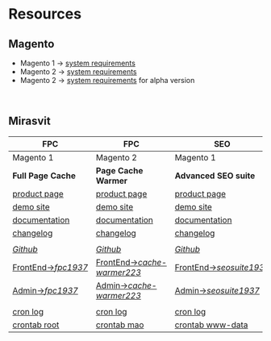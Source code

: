 # Resources

<!-- → ↠ ↣ ↦ ⇒ ⇻ ⇸ ─ -->


## Magento

- Magento 1 → [system requirements](https://docs.magento.com/m1/ce/user_guide/magento/system-requirements.html)
- Magento 2 → [system requirements](https://devdocs.magento.com/guides/v2.2/install-gde/system-requirements-tech.html)
- Magento 2 → [system requirements](https://devdocs.magento.com/guides/v2.3/install-gde/system-requirements-tech.html) for alpha version

<br>


## Mirasvit

| FPC | FPC | SEO | SEO 
|---|---|---|---
|Magento 1|Magento 2|Magento 1|Magento 2
|**Full Page Cache**|**Page Cache Warmer**|**Advanced SEO suite**|**Advanced SEO suite**
|[product page](https://mirasvit.com/magento-extensions/full-page-cache.html)|[product page](https://mirasvit.com/magento-2-extensions/full-page-cache-warmer.html)|[product page](https://mirasvit.com/magento-extensions/advanced-seo-suite.html)|[product page](https://mirasvit.com/magento-2-extensions/advanced-seo-suite.html)
|[demo site](http://fpc19.demo.mirasvit.com)|[demo site](http://cache-warmer.m2.mirasvit.com)|[demo site](http://seo19.demo.mirasvit.com)|[demo site](http://seo.m2.mirasvit.com)
|[documentation](https://docs.mirasvit.com/doc/extension_fpc/current)|[documentation](https://mirasvit.com/docs/module-cache-warmer/current)|[documentation](https://docs.mirasvit.com/doc/extension_seosuite/current)|[documentation](https://mirasvit.com/docs/module-seo/current)
|[changelog](https://docs.mirasvit.com/doc/extension_fpc/current/changelog)|[changelog](https://mirasvit.com/docs/module-cache-warmer/current/changelog)|[changelog](https://mirasvit.com/docs/module-seo/current/changelog)|[changelog](https://mirasvit.com/docs/module-seo/current/changelog)
| | | | 
|[*Github*](https://github.com/mirasvit/extension_fpc)|[*Github*](https://github.com/mirasvit/module-cache-warmer)|[*Github*](https://github.com/mirasvit/extension_seo)|[*Github*](https://github.com/mirasvit/module-seo)
|[FrontEnd→*fpc1937*](http://fpc1937.mao.mirasvit.com)|[FrontEnd→*cache-warmer223*](http://cache-warmer223.mao.mirasvit.com)|[FrontEnd→*seosuite1937*](http://seosuite1937.mao.mirasvit.com)|[FrontEnd→*seo*](http://seo.mao.mirasvit.com)
|[Admin→*fpc1937*](http://fpc1937.mao.mirasvit.com/index.php/mageadmin/system_config/edit/section/fpc)|[Admin→*cache-warmer223*](http://cache-warmer223.mao.mirasvit.com/mageadmin/admin)|[Admin→*seosuite1937*](http://seosuite1937.mao.mirasvit.com/mageadmin)|[Admin→*seo*](http://seo.mao.mirasvit.com/mageadmin/admin)
| | | |
| [cron log](http://fpc1937.dev/src/var/log/cron.log) | [cron log](http://cache-warmer223.dev/src/var/log/magento.cron.log) | [cron log](http://seo-suite1937.dev/src/var/log/cron.log) | [cron log](http://seo.dev/src/var/log/magento.cron.log)
| [crontab root](http://debug.dev/crontab.php?u=root) | [crontab mao](http://debug.dev/crontab.php?u=mao) | [crontab www-data](http://debug.dev/crontab.php?u=www-data) |

<!--
### Cache

| Magento 1                     | Magento 2 |
|-------------------------------|-----------|
| **Full Page Cache** extension | **Page Cache Warmer** module
| - [product page](https://mirasvit.com/magento-extensions/full-page-cache.html)                                     | - [product page](https://mirasvit.com/magento-2-extensions/full-page-cache-warmer.html)
| - [demo site](http://fpc19.demo.mirasvit.com)                                                                      | - [demo site](http://cache-warmer.m2.mirasvit.com)
| - [documentation](https://docs.mirasvit.com/doc/extension_fpc/current)                                             | - [documentation](https://mirasvit.com/docs/module-cache-warmer/current)
| - [changelog](https://docs.mirasvit.com/doc/extension_fpc/current/changelog)                                       | - [changelog](https://mirasvit.com/docs/module-cache-warmer/current/changelog)
| <br> internal:: | <br> internal:: |
| &emsp; - [github repository](https://github.com/mirasvit/extension_fpc)                                            | &emsp; - [github repository](https://github.com/mirasvit/module-cache-warmer)
| &emsp; - [fpc1937.mao → FrontEnd](http://fpc1937.mao.mirasvit.com)                                                 | &emsp; - [cache-warmer223.mao → FrontEnd](http://cache-warmer223.mao.mirasvit.com)
| &emsp; - [fpc1937.mao → Admin](http://fpc1937.mao.mirasvit.com/index.php/mageadmin/system_config/edit/section/fpc) | &emsp; - [cache-warmer223.mao → Admin](http://cache-warmer223.mao.mirasvit.com/mageadmin/admin)



### SEO

| Magento 1                        | Magento 2 |
|----------------------------------|-----------|
| **Advanced SEO Suite** extension | **Advanced SEO Suite** module
| - [product page](https://mirasvit.com/magento-extensions/advanced-seo-suite.html)   | - [product page](https://mirasvit.com/magento-2-extensions/advanced-seo-suite.html)
| - [demo site](http://seo19.demo.mirasvit.com)                                       | - [demo site](http://seo.m2.mirasvit.com)
| - [documentation](https://docs.mirasvit.com/doc/extension_seosuite/current)         | - [documentation](https://mirasvit.com/docs/module-seo/current)
| - [changelog](https://mirasvit.com/docs/module-seo/current/changelog)               | - [changelog](https://mirasvit.com/docs/module-seo/current/changelog)
| <br> internal:: | <br> internal:: |
| &emsp; - [github repository](https://github.com/mirasvit/extension_seo)             | &emsp; - [github repository](https://github.com/mirasvit/module-seo)
| &emsp; - [seosuite1937.mao → FrontEnd](http://seosuite1937.mao.mirasvit.com)        | &emsp; - [seo.mao → FrontEnd](http://seo.mao.mirasvit.com)
| &emsp; - [seosuite1937.mao → Admin](http://seosuite1937.mao.mirasvit.com/mageadmin) | &emsp; - [seo.mao → Admin](http://seo.mao.mirasvit.com/mageadmin/admin)


### all

-->
